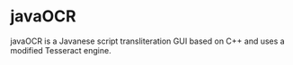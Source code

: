 javaOCR
============

javaOCR is a Javanese script transliteration GUI based on C++ and uses a modified Tesseract engine.
